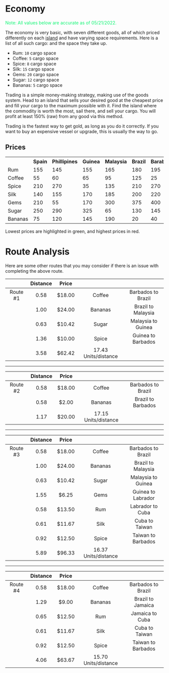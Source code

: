 # Economy

<p style="color: #11f574;">Note: All values below are accurate as of 05/21/2022.</p>

The economy is very basic, with seven different goods, all of which priced differently on each [island](/pages/island.md) and have varying space requirements. Here is a list of all such cargo: and the space they take up.

- Rum: `10` cargo space
- Coffee: `5` cargo space
- Spice: `8` cargo space
- Silk: `15` cargo space
- Gems: `20` cargo space
- Sugar: `12` cargo space
- Bananas: `5` cargo space

Trading is a simple money-making strategy, making use of the goods system. Head to an island that sells your desired good at the cheapest price and fill your cargo to the maximum possible with it. Find the island where the commodity is worth the most, sail there, and sell your cargo. You will profit at least 150% (raw) from any good via this method.

Trading is the fastest way to get gold, as long as you do it correctly. If you want to buy an expensive vessel or upgrade, this is usually the way to go.

## Prices

<table class="cargo-table">
    <tbody>
        <tr>
            <th></th>
            <th>Spain</th>
            <th>Phillipines</th>
            <th>Guinea</th>
            <th>Malaysia</th>
            <th>Brazil</th>
            <th>Barabados</th>
            <th>Taiwan</th>
            <th>Cuba</th>
            <th>Labrador</th>
            <th>Jamaica</th>
        </tr>
        <tr>
            <td>Rum</td>
            <td>155</td><!-- Spain -->
            <td>145</td><!-- Philippines -->
            <td>155</td><!-- Guinea -->
            <td>165</td><!-- Malaysia -->
            <td>180</td><!-- Brazil -->
            <td>195</td><!-- Barbados -->
            <td>210</td><!-- Taiwan -->
            <td class="cargo-danger">270</td><!-- Cuba -->
            <td class="cargo-success">70</td><!-- Labrador -->
            <td>170</td><!-- Jamaica -->
        </tr>
        <tr>
            <td>Coffee</td>
            <td>55</td><!-- Spain -->
            <td>60</td><!-- Philippines -->
            <td>65</td><!-- Guinea -->
            <td>95</td><!-- Malaysia -->
            <td class="cargo-danger">125</td><!-- Brazil -->
            <td class="cargo-success">25</td><!-- Barbados -->
            <td>35</td><!-- Taiwan -->
            <td>40</td><!-- Cuba -->
            <td>45</td><!-- Labrador -->
            <td>55</td><!-- Jamaica -->
        </tr>
        <tr>
            <td>Spice</td>
            <td>210</td><!-- Spain -->
            <td class="cargo-danger">270</td><!-- Philippines -->
            <td class="cargo-success">35</td><!-- Guinea -->
            <td>135</td><!-- Malaysia -->
            <td>210</td><!-- Brazil -->
            <td class="cargo-danger">270</td><!-- Barbados -->
            <td class="cargo-success">35</td><!-- Taiwan -->
            <td>90</td><!-- Cuba -->
            <td>120</td><!-- Labrador -->
            <td>130</td><!-- Jamaica -->
        </tr>
        <tr>
            <td>Silk</td>
            <td>140</td><!-- Spain -->
            <td>155</td><!-- Philippines -->
            <td>170</td><!-- Guinea -->
            <td>185</td><!-- Malaysia -->
            <td>200</td><!-- Brazil -->
            <td>220</td><!-- Barbados -->
            <td class="cargo-danger">375</td><!-- Taiwan -->
            <td class="cargo-success">70</td><!-- Cuba -->
            <td>110</td><!-- Labrador -->
            <td>170</td><!-- Jamaica -->
        </tr>
        <tr>
            <td>Gems</td>
            <td>210</td><!-- Spain -->
            <td class="cargo-success">55</td><!-- Philippines -->
            <td>170</td><!-- Guinea -->
            <td>300</td><!-- Malaysia -->
            <td>375</td><!-- Brazil -->
            <td>400</td><!-- Barbados -->
            <td>475</td><!-- Taiwan -->
            <td>525</td><!-- Cuba -->
            <td class="cargo-danger">625</td><!-- Labrador -->
            <td>375</td><!-- Jamaica -->
        </tr>
        <tr>
            <td>Sugar</td>
            <td>250</td><!-- Spain -->
            <td>290</td><!-- Philippines -->
            <td class="cargo-danger">325</td><!-- Guinea -->
            <td class="cargo-success">65</td><!-- Malaysia -->
            <td>130</td><!-- Brazil -->
            <td>145</td><!-- Barbados -->
            <td>180</td><!-- Taiwan -->
            <td>190</td><!-- Cuba -->
            <td>215</td><!-- Labrador -->
            <td>210</td><!-- Jamaica -->
        </tr>
        <tr>
            <td>Bananas</td>
            <td>75</td><!-- Spain -->
            <td>120</td><!-- Philippines -->
            <td>145</td><!-- Guinea -->
            <td class="cargo-danger">190</td><!-- Malaysia -->
            <td class="cargo-success">20</td><!-- Brazil -->
            <td>40</td><!-- Barbados -->
            <td>45</td><!-- Taiwan -->
            <td>60</td><!-- Cuba -->
            <td>75</td><!-- Labrador -->
            <td>110</td><!-- Jamaica -->
        </tr>
    </tbody>
</table>

<p>Lowest prices are highlighted in green, and highest prices in red.</p>

# Route Analysis
Here are some other routes that you may consider if there is an issue with completing the above route.

||Distance|Price|||
|:-----:|:-----:|:-----:|:-----:|:-----:|
|Route #1|0.58|$18.00|Coffee|Barbados to Brazil|
||1.00|$24.00|Bananas|Brazil to Malaysia|
||0.63|$10.42|Sugar|Malaysia to Guinea|
||1.36|$10.00|Spice|Guinea to Barbados|
||3.58|$62.42|17.43 Units/distance||
---
||Distance|Price|||
|:-----:|:-----:|:-----:|:-----:|:-----:|
|Route #2|0.58|$18.00|Coffee|Barbados to Brazil|
||0.58|$2.00|Bananas|Brazil to Barbados|
||1.17|$20.00|17.15 Units/distance||
---
||Distance|Price|||
|:-----:|:-----:|:-----:|:-----:|:-----:|
|Route #3|0.58|$18.00|Coffee|Barbados to Brazil|
||1.00|$24.00|Bananas|Brazil to Malaysia|
||0.63|$10.42|Sugar|Malaysia to Guinea|
||1.55|$6.25|Gems|Guinea to Labrador|
||0.58|$13.50|Rum|Labrador to Cuba|
||0.61|$11.67|Silk|Cuba to Taiwan|
||0.92|$12.50|Spice|Taiwan to Barbados|
||5.89|$96.33|16.37 Units/distance||
---
||Distance|Price|||
|:-----:|:-----:|:-----:|:-----:|:-----:|
|Route #4|0.58|$18.00|Coffee|Barbados to Brazil|
||1.29|$9.00|Bananas|Brazil to Jamaica|
||0.65|$12.50|Rum|Jamaica to Cuba|
||0.61|$11.67|Silk|Cuba to Taiwan|
||0.92|$12.50|Spice|Taiwan to Barbados|
||4.06|$63.67|15.70 Units/distance||
